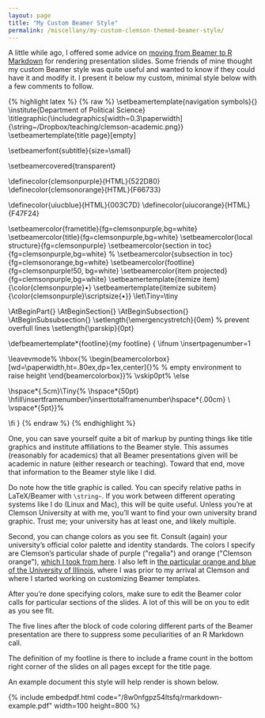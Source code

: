 ```yaml
---
layout: page
title: "My Custom Beamer Style"
permalink: /miscellany/my-custom-clemson-themed-beamer-style/
---
```


A little while ago, I offered some advice on [moving from Beamer to R Markdown](/blog/2015/02/moving-from-beamer-to-r-markdown/) for rendering presentation slides. Some friends of mine thought my custom Beamer style was quite useful and wanted to know if they could have it and modify it. I present it below my custom, minimal style below with a few comments to follow.

{% highlight latex %}
{% raw %}
\setbeamertemplate{navigation symbols}{}
\institute{Department of Political Science}
\titlegraphic{\includegraphics[width=0.3\paperwidth]{\string~/Dropbox/teaching/clemson-academic.png}}
\setbeamertemplate{title page}[empty]

\setbeamerfont{subtitle}{size=\small}

\setbeamercovered{transparent}

\definecolor{clemsonpurple}{HTML}{522D80}
\definecolor{clemsonorange}{HTML}{F66733}

\definecolor{uiucblue}{HTML}{003C7D}
\definecolor{uiucorange}{HTML}{F47F24}

\setbeamercolor{frametitle}{fg=clemsonpurple,bg=white}
\setbeamercolor{title}{fg=clemsonpurple,bg=white}
\setbeamercolor{local structure}{fg=clemsonpurple}
\setbeamercolor{section in toc}{fg=clemsonpurple,bg=white}
% \setbeamercolor{subsection in toc}{fg=clemsonorange,bg=white}
\setbeamercolor{footline}{fg=clemsonpurple!50, bg=white}
\setbeamercolor{item projected}{fg=clemsonpurple,bg=white}
\setbeamertemplate{itemize item}{\color{clemsonpurple}$\bullet$}
\setbeamertemplate{itemize subitem}{\color{clemsonpurple}\scriptsize{$\bullet$}}
\let\Tiny=\tiny

\AtBeginPart{}
\AtBeginSection{}
\AtBeginSubsection{}
\AtBeginSubsubsection{}
\setlength{\emergencystretch}{0em} % prevent overfull lines
\setlength{\parskip}{0pt}

\defbeamertemplate*{footline}{my footline}
{
\ifnum \insertpagenumber=1

\leavevmode%
\hbox{%
\begin{beamercolorbox}[wd=\paperwidth,ht=.80ex,dp=1ex,center]{}%
% empty environment to raise height
\end{beamercolorbox}}%
\vskip0pt%
\else

\hspace*{.5cm}\Tiny{%
\hspace*{50pt} \hfill\insertframenumber/\inserttotalframenumber\hspace*{.00cm} \\ \vspace*{5pt}}%

\fi
}
{% endraw %}
{% endhighlight %}

One, you can save yourself quite a bit of markup by punting things like title graphics and institute affiliations to the Beamer style. This assumes (reasonably for academics) that all Beamer presentations given will be academic in nature (either research or teaching). Toward that end, move that information to the Beamer style like I did.

Do note how the title graphic is called. You can specify relative paths in LaTeX/Beamer with `\string~`. If you work between different operating systems like I do (Linux and Mac), this will be quite useful. Unless you’re at Clemson University at with me, you’ll want to find your own university brand graphic. Trust me; your university has at least one, and likely multiple.

Second, you can change colors as you see fit. Consult (again) your university’s official color palette and identity standards. The colors I specify are Clemson’s particular shade of purple ("regalia") and orange ("Clemson orange"), [which I took from here](http://www.clemson.edu/administration/public-affairs/toolbox/standards/colors.html). I also left in [the particular orange and blue of the University of Illinois](http://identitystandards.illinois.edu/graphicstandardsmanual/generalguidelines/colors.html), where I was prior to my arrival at Clemson and where I started working on customizing Beamer templates.

After you’re done specifying colors, make sure to edit the Beamer color calls for particular sections of the slides. A lot of this will be on you to edit as you see fit.

The five lines after the block of code coloring different parts of the Beamer presentation are there to suppress some peculiarities of an R Markdown call.

The definition of my footline is there to include a frame count in the bottom right corner of the slides on all pages except for the title page.

An example document this style will help render is shown below.

{% include embedpdf.html code="/8w0nfgpz54ltsfq/rmarkdown-example.pdf" width=100 height=800 %}

